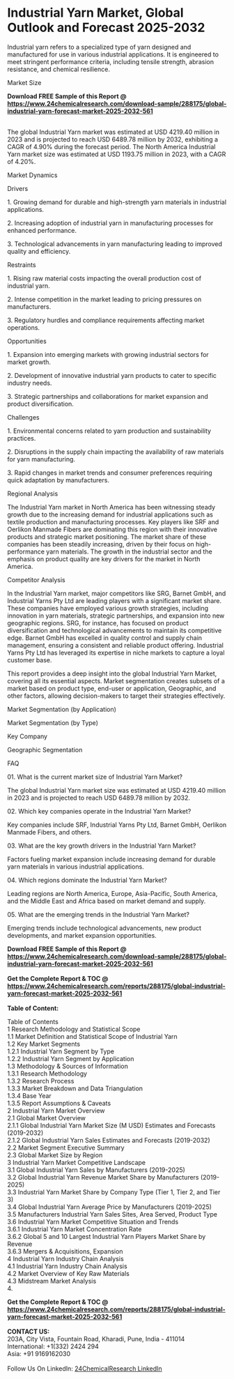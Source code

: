 <h1>Industrial Yarn Market, Global Outlook and Forecast 2025-2032</h1><p>Industrial yarn refers to a specialized type of yarn designed and manufactured for use in various industrial applications. It is engineered to meet stringent performance criteria, including tensile strength, abrasion resistance, and chemical resilience.</p><p>
Market Size</p><p>
</p><div><b>Download FREE Sample of this Report @ 
            <a href="https://www.24chemicalresearch.com/download-sample/288175/global-industrial-yarn-forecast-market-2025-2032-561">
            https://www.24chemicalresearch.com/download-sample/288175/global-industrial-yarn-forecast-market-2025-2032-561</a></b></div><br><p>The global Industrial Yarn market was estimated at USD 4219.40 million in 2023 and is projected to reach USD 6489.78 million by 2032, exhibiting a CAGR of 4.90% during the forecast period. The North America Industrial Yarn market size was estimated at USD 1193.75 million in 2023, with a CAGR of 4.20%.</p><p>
Market Dynamics</p><p>
Drivers</p><p>
</p><p>1. Growing demand for durable and high-strength yarn materials in industrial applications.</p><p>
</p><p>2. Increasing adoption of industrial yarn in manufacturing processes for enhanced performance.</p><p>
</p><p>3. Technological advancements in yarn manufacturing leading to improved quality and efficiency.</p><p>
Restraints</p><p>
</p><p>1. Rising raw material costs impacting the overall production cost of industrial yarn.</p><p>
</p><p>2. Intense competition in the market leading to pricing pressures on manufacturers.</p><p>
</p><p>3. Regulatory hurdles and compliance requirements affecting market operations.</p><p>
Opportunities</p><p>
</p><p>1. Expansion into emerging markets with growing industrial sectors for market growth.</p><p>
</p><p>2. Development of innovative industrial yarn products to cater to specific industry needs.</p><p>
</p><p>3. Strategic partnerships and collaborations for market expansion and product diversification.</p><p>
Challenges</p><p>
</p><p>1. Environmental concerns related to yarn production and sustainability practices.</p><p>
</p><p>2. Disruptions in the supply chain impacting the availability of raw materials for yarn manufacturing.</p><p>
</p><p>3. Rapid changes in market trends and consumer preferences requiring quick adaptation by manufacturers.</p><p>
Regional Analysis</p><p>
</p><p>The Industrial Yarn market in North America has been witnessing steady growth due to the increasing demand for industrial applications such as textile production and manufacturing processes. Key players like SRF and Oerlikon Manmade Fibers are dominating this region with their innovative products and strategic market positioning. The market share of these companies has been steadily increasing, driven by their focus on high-performance yarn materials. The growth in the industrial sector and the emphasis on product quality are key drivers for the market in North America.</p><p>
Competitor Analysis</p><p>
</p><p>In the Industrial Yarn market, major competitors like SRG, Barnet GmbH, and Industrial Yarns Pty Ltd are leading players with a significant market share. These companies have employed various growth strategies, including innovation in yarn materials, strategic partnerships, and expansion into new geographic regions. SRG, for instance, has focused on product diversification and technological advancements to maintain its competitive edge. Barnet GmbH has excelled in quality control and supply chain management, ensuring a consistent and reliable product offering. Industrial Yarns Pty Ltd has leveraged its expertise in niche markets to capture a loyal customer base.</p><p>
</p><p>This report provides a deep insight into the global Industrial Yarn Market, covering all its essential aspects. Market segmentation creates subsets of a market based on product type, end-user or application, Geographic, and other factors, allowing decision-makers to target their strategies effectively.</p><p>
Market Segmentation (by Application)</p><p>
</p><p>
Market Segmentation (by Type)</p><p>
</p><p>
Key Company</p><p>
</p><p>
Geographic Segmentation</p><p>
</p><p>
FAQ</p><p>
01. What is the current market size of Industrial Yarn Market?</p><p>
</p><p>The global Industrial Yarn market size was estimated at USD 4219.40 million in 2023 and is projected to reach USD 6489.78 million by 2032.</p><p>
02. Which key companies operate in the Industrial Yarn Market?</p><p>
</p><p>Key companies include SRF, Industrial Yarns Pty Ltd, Barnet GmbH, Oerlikon Manmade Fibers, and others.</p><p>
03. What are the key growth drivers in the Industrial Yarn Market?</p><p>
</p><p>Factors fueling market expansion include increasing demand for durable yarn materials in various industrial applications.</p><p>
04. Which regions dominate the Industrial Yarn Market?</p><p>
</p><p>Leading regions are North America, Europe, Asia-Pacific, South America, and the Middle East and Africa based on market demand and supply.</p><p>
05. What are the emerging trends in the Industrial Yarn Market?</p><p>
</p><p>Emerging trends include technological advancements, new product developments, and market expansion opportunities.</p><div><b>Download FREE Sample of this Report @ 
            <a href="https://www.24chemicalresearch.com/download-sample/288175/global-industrial-yarn-forecast-market-2025-2032-561">
            https://www.24chemicalresearch.com/download-sample/288175/global-industrial-yarn-forecast-market-2025-2032-561</a></b></div><br><div><b>Get the Complete Report & TOC @ 
            <a href="https://www.24chemicalresearch.com/reports/288175/global-industrial-yarn-forecast-market-2025-2032-561">
            https://www.24chemicalresearch.com/reports/288175/global-industrial-yarn-forecast-market-2025-2032-561</a></b></div><br>
            <b>Table of Content:</b><p>Table of Contents<br />
1 Research Methodology and Statistical Scope<br />
1.1 Market Definition and Statistical Scope of Industrial Yarn<br />
1.2 Key Market Segments<br />
1.2.1 Industrial Yarn Segment by Type<br />
1.2.2 Industrial Yarn Segment by Application<br />
1.3 Methodology & Sources of Information<br />
1.3.1 Research Methodology<br />
1.3.2 Research Process<br />
1.3.3 Market Breakdown and Data Triangulation<br />
1.3.4 Base Year<br />
1.3.5 Report Assumptions & Caveats<br />
2 Industrial Yarn Market Overview<br />
2.1 Global Market Overview<br />
2.1.1 Global Industrial Yarn Market Size (M USD) Estimates and Forecasts (2019-2032)<br />
2.1.2 Global Industrial Yarn Sales Estimates and Forecasts (2019-2032)<br />
2.2 Market Segment Executive Summary<br />
2.3 Global Market Size by Region<br />
3 Industrial Yarn Market Competitive Landscape<br />
3.1 Global Industrial Yarn Sales by Manufacturers (2019-2025)<br />
3.2 Global Industrial Yarn Revenue Market Share by Manufacturers (2019-2025)<br />
3.3 Industrial Yarn Market Share by Company Type (Tier 1, Tier 2, and Tier 3)<br />
3.4 Global Industrial Yarn Average Price by Manufacturers (2019-2025)<br />
3.5 Manufacturers Industrial Yarn Sales Sites, Area Served, Product Type<br />
3.6 Industrial Yarn Market Competitive Situation and Trends<br />
3.6.1 Industrial Yarn Market Concentration Rate<br />
3.6.2 Global 5 and 10 Largest Industrial Yarn Players Market Share by Revenue<br />
3.6.3 Mergers & Acquisitions, Expansion<br />
4 Industrial Yarn Industry Chain Analysis<br />
4.1 Industrial Yarn Industry Chain Analysis<br />
4.2 Market Overview of Key Raw Materials<br />
4.3 Midstream Market Analysis<br />
4.</p><div><b>Get the Complete Report & TOC @ 
            <a href="https://www.24chemicalresearch.com/reports/288175/global-industrial-yarn-forecast-market-2025-2032-561">
            https://www.24chemicalresearch.com/reports/288175/global-industrial-yarn-forecast-market-2025-2032-561</a></b></div><br><b>CONTACT US:</b><br>
            203A, City Vista, Fountain Road, Kharadi, Pune, India - 411014<br>
            International: +1(332) 2424 294<br>
            Asia: +91 9169162030 <br><br>
            Follow Us On LinkedIn: <a href="https://www.linkedin.com/company/24chemicalresearch/">24ChemicalResearch LinkedIn</a>